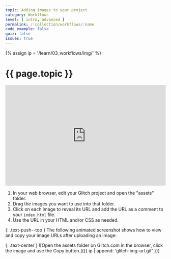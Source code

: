 ```yaml
---
topic: Adding images to your project
category: Workflows
level: [ intro, advanced ]
permalink: /:collection/workflows/:name
code_example: false
quiz: false
issues: true
---
```


{% assign ip = '/learn/03_workflows/img/' %}


# {{ page.topic }}

<div class="glitch-embed-wrap">
  <div style="position: relative; padding-bottom: 62.5%; height: 0;"><iframe src="https://www.loom.com/embed/550f5520d5fa41a78f86f10ec3a7517a" frameborder="0" webkitallowfullscreen mozallowfullscreen allowfullscreen style="position: absolute; top: 0; left: 0; width: 100%; height: 100%;"></iframe></div>
</div>

1. In your web browser, edit your Glitch project and open the "assets" folder.
1. Drag the images you want to use into that folder.
1. Click on each image to reveal its URL and add the URL as a comment to your `index.html` file.
1. Use the URL in your HTML and/or CSS as needed.

{: .text-push--top }
The following animated screenshot shows how to view and copy your image URLs after uploading an image:

{: .text-center }
![Open the assets folder on Glitch.com in the browser, click the image and use the Copy button.]({{ ip | append: 'glitch-img-url.gif' }})
